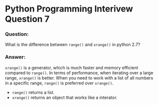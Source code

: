 # Python Programming Interivew Question 7

### Question:

What is the difference between `range()` and `xrange()` in python 2.7?


### Answer:

`xrange()` is a generator, which is much faster and memory efficient compared to `range()`. In terms of performance, when iterating over a large range, `xrange()` is better. When you need to work with a list of all numbers in a specific range, `range()` is preferred over `xrange()`.

- `range()` returns a list.
- `xrange()` returns an object that works like a interator.